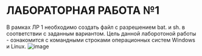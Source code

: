 # ЛАБОРАТОРНАЯ РАБОТА №1
В рамках ЛР 1 необходимо создать файл с разрешением bat. и sh. в соответствии с заданным вариантом. Цель данной лаборотоной работы - ознакомится с командными строками операционных систем Windows и Linux.
![image](https://github.com/iis-32170x/RPIIS/blob/Батук_Д/Screenshot_424.png)
